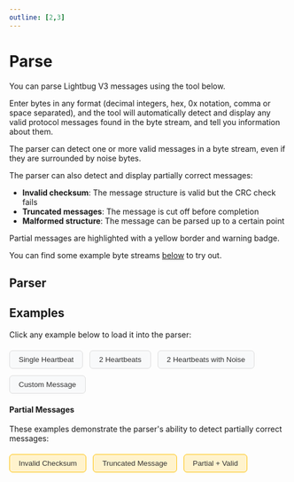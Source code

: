 ```yaml
---
outline: [2,3]
---
```


<script setup>
import { data as protocolData } from '../../../yaml-data.data.ts'
import { ref, onMounted } from 'vue'

const currentBytes = ref('')

const loadExample = (bytes) => {
  currentBytes.value = bytes
  // Update URL
  if (typeof window !== 'undefined') {
    const url = new URL(window.location.href)
    url.searchParams.set('bytes', bytes)
    url.hash = 'parser'
    window.history.pushState({}, '', url)
  }
}

onMounted(() => {
  if (typeof window !== 'undefined') {
    // Load from URL on mount
    const urlParams = new URLSearchParams(window.location.search)
    const bytesParam = urlParams.get('bytes')
    if (bytesParam) {
      currentBytes.value = bytesParam
    }

    // Listen for popstate events (browser back/forward)
    window.addEventListener('popstate', () => {
      const urlParams = new URLSearchParams(window.location.search)
      const bytesParam = urlParams.get('bytes')
      currentBytes.value = bytesParam || ''
    })
  }
})
</script>

# Parse

You can parse Lightbug V3 messages using the tool below.

Enter bytes in any format (decimal integers, hex, 0x notation, comma or space separated), and the tool will automatically detect and display any valid protocol messages found in the byte stream, and tell you information about them.

The parser can detect one or more valid messages in a byte stream, even if they are surrounded by noise bytes.

The parser can also detect and display partially correct messages:
- **Invalid checksum**: The message structure is valid but the CRC check fails
- **Truncated messages**: The message is cut off before completion
- **Malformed structure**: The message can be parsed up to a certain point

Partial messages are highlighted with a yellow border and warning badge.

You can find some example byte streams [below](#examples) to try out.

## Parser

<ParseInput :initialBytes="currentBytes" :yaml-data="protocolData" />

## Examples

Click any example below to load it into the parser:

<div class="example-buttons">
  <button @click="loadExample('3 14 0 13 0 0 0 1 0 6 1 84 103 57')" class="example-btn">Single Heartbeat</button>
  <button @click="loadExample('3 14 0 13 0 0 0 1 0 6 1 84 103 57 3 14 0 13 0 0 0 1 0 6 1 84 103 57')" class="example-btn">2 Heartbeats</button>
  <button @click="loadExample('1 8 6 55 3 14 0 13 0 0 0 1 0 6 1 84 103 57 0 0 1 2 3 3 14 0 13 0 0 0 1 0 6 1 84 103 57 9 8 7 6')" class="example-btn">2 Heartbeats with Noise</button>
  <button @click="loadExample('3 19 0 148 38 1 0 201 1 3 1 0 202 3 102 111 111 112 94')" class="example-btn">Custom Message</button>
</div>

#### Partial Messages

These examples demonstrate the parser's ability to detect partially correct messages:

<div class="example-buttons">
  <button @click="loadExample('3 14 0 13 0 0 0 1 0 6 1 84 99 99')" class="example-btn example-partial">Invalid Checksum</button>
  <button @click="loadExample('3 14 0 13 0 0 0 1 0 6 1')" class="example-btn example-partial">Truncated Message</button>
  <button @click="loadExample('3 19 0 148 38 1 0 201 1 3 1 0 0 3 14 0 13 0 0 0 1 0 6 1 84 103 57')" class="example-btn example-partial">Partial + Valid</button>
</div>

<style scoped>
.example-buttons {
  display: flex;
  gap: 12px;
  margin: 20px 0;
  flex-wrap: wrap;
}

.example-btn {
  display: inline-block;
  padding: 8px 16px;
  background-color: #f8f9fa;
  border: 1px solid #ddd;
  border-radius: 6px;
  text-decoration: none;
  color: #333;
  font-weight: 500;
  transition: all 0.2s ease;
}

.example-btn:hover {
  background-color: #3eaf7c;
  color: white;
  border-color: #3eaf7c;
}

.example-btn.example-partial {
  border-color: #ffc107;
  background-color: #fff3cd;
}

.example-btn.example-partial:hover {
  background-color: #ffc107;
  border-color: #ff9800;
  color: #333;
}

.dark .example-btn {
  background-color: #2a2a2a;
  border-color: #555;
  color: #ddd;
}

.dark .example-btn:hover {
  background-color: #3eaf7c;
  color: white;
  border-color: #3eaf7c;
}

.dark .example-btn.example-partial {
  border-color: #fbbf24;
  background-color: #664d03;
  color: #ffc107;
}

.dark .example-btn.example-partial:hover {
  background-color: #fbbf24;
  border-color: #f59e0b;
  color: #333;
}
</style>

